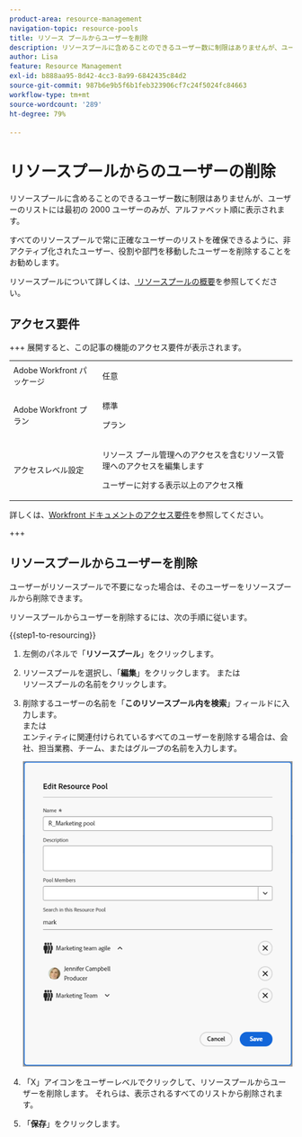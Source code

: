 ```yaml
---
product-area: resource-management
navigation-topic: resource-pools
title: リソース プールからユーザーを削除
description: リソースプールに含めることのできるユーザー数に制限はありませんが、ユーザーのリストには最初の 2000 ユーザーのみが、アルファベット順に表示されます。
author: Lisa
feature: Resource Management
exl-id: b888aa95-8d42-4cc3-8a99-6842435c84d2
source-git-commit: 987b6e9b5f6b1feb323906cf7c24f5024fc84663
workflow-type: tm+mt
source-wordcount: '289'
ht-degree: 79%

---
```


# リソースプールからのユーザーの削除

リソースプールに含めることのできるユーザー数に制限はありませんが、ユーザーのリストには最初の 2000 ユーザーのみが、アルファベット順に表示されます。

すべてのリソースプールで常に正確なユーザーのリストを確保できるように、非アクティブ化されたユーザー、役割や部門を移動したユーザーを削除することをお勧めします。

リソースプールについて詳しくは、[ リソースプールの概要](../../../resource-mgmt/resource-planning/resource-pools/work-with-resource-pools.md)を参照してください。

## アクセス要件

+++ 展開すると、この記事の機能のアクセス要件が表示されます。

<table style="table-layout:auto"> 
 <col> 
 <col> 
 <tbody> 
  <tr> 
   <td>Adobe Workfront パッケージ</td> 
   <td><p>任意</p></td> 
  </tr> 
  <tr> 
   <td>Adobe Workfront プラン</td> 
   <td><p>標準</p>
   <p>プラン</p></td>
  </tr> 
  <tr> 
   <td>アクセスレベル設定</td> 
   <td> <p>リソース プール管理へのアクセスを含むリソース管理へのアクセスを編集します</p> <p>ユーザーに対する表示以上のアクセス権</p></td> 
  </tr>
 </tbody> 
</table>

詳しくは、[Workfront ドキュメントのアクセス要件](/help/quicksilver/administration-and-setup/add-users/access-levels-and-object-permissions/access-level-requirements-in-documentation.md)を参照してください。

+++

## リソースプールからユーザーを削除

ユーザーがリソースプールで不要になった場合は、そのユーザーをリソースプールから削除できます。

リソースプールからユーザーを削除するには、次の手順に従います。

{{step1-to-resourcing}}

1. 左側のパネルで「**リソースプール**」をクリックします。
1. リソースプールを選択し、「**編集**」をクリックします。
または\
   リソースプールの名前をクリックします。

1. 削除するユーザーの名前を「**このリソースプール内を検索**」フィールドに入力します。\
   または\
   エンティティに関連付けられているすべてのユーザーを削除する場合は、会社、担当業務、チーム、またはグループの名前を入力します。

   ![ リソース プールからユーザーを削除 ](assets/remove-users-from-resource-pool.png)

1. 「X」アイコンをユーザーレベルでクリックして、リソースプールからユーザーを削除します。 それらは、表示されるすべてのリストから削除されます。
   <!--Or  
   To remove all users associated with a job role, group, team, or company, click **Remove** at the job role, group, team level, or company level. This removes all the users associated with that job role, group, team, or company from the Resource Pool.-->

1. 「**保存**」をクリックします。
